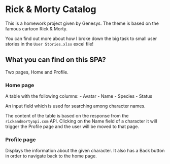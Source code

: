 # Rick & Morty Catalog

This is a homework project given by Genesys. The theme is based on the famous cartoon Rick & Morty.

You can find out more about how I broke down the big task to small user stories in the `User Stories.xlsx` excel file!

## What you can find on this SPA?

Two pages, Home and Profile.

### Home page

A table with the following columns:
    - Avatar
    - Name
    - Species
    - Status

An input field which is used for searching among character names.

The content of the table is based on the response from the `rickandmortyapi.com` API. Clicking on the Name field of a character it will trigger the Profile page and the user will be moved to that page.

### Profile page

Displays the information about the given character. It also has a Back button in order to navigate back to the home page.
